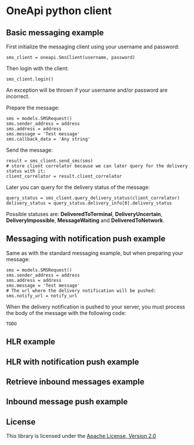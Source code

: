 OneApi python client
============================

Basic messaging example
-----------------------

First initialize the messaging client using your username and password:

    sms_client = oneapi.SmsClient(username, password)


Then login with the client:

    sms_client.login()


An exception will be thrown if your username and/or password are incorrect.

Prepare the message:

    sms = models.SMSRequest()
    sms.sender_address = address
    sms.address = address
    sms.message = 'Test message'
    sms.callback_data = 'Any string'


Send the message:

    result = sms_client.send_sms(sms)
    # store client correlator because we can later query for the delivery status with it:
    client_correlator = result.client_correlator


Later you can query for the delivery status of the message:

    query_status = sms_client.query_delivery_status(client_correlator)
    delivery_status = query_status.delivery_info[0].delivery_status


Possible statuses are: **DeliveredToTerminal**, **DeliveryUncertain**, **DeliveryImpossible**, **MessageWaiting** and **DeliveredToNetwork**.

Messaging with notification push example
-----------------------

Same as with the standard messaging example, but when preparing your message:

    sms = models.SMSRequest()
    sms.sender_address = address
    sms.address = address
    sms.message = 'Test message'
    # The url where the delivery notification will be pushed:
    sms.notify_url = notify_url


When the delivery notification is pushed to your server, you must process the body of the message with the following code:

    TODO

HLR example
-----------------------

HLR with notification push example
-----------------------

Retrieve inbound messages example
-----------------------

Inbound message push example
-----------------------

License
-------

This library is licensed under the [Apache License, Version 2.0](http://www.apache.org/licenses/LICENSE-2.0)

